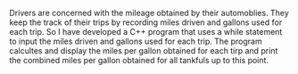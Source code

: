 Drivers are concerned with the mileage obtained by their automoblies. They keep the track of their trips by recording miles driven and gallons used for each trip. So I have developed a C++ program that uses a while statement to input the miles driven and gallons used for each trip. The program calcultes and display the miles per gallon obtained for each tirp and print the combined miles per gallon obtained for all tankfuls up to this point.
